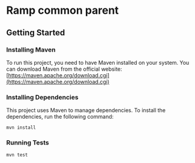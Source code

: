 # Ramp common parent

## Getting Started

### Installing Maven

To run this project, you need to have Maven installed on your system. You can download Maven from the official website: [https://maven.apache.org/download.cgi](https://maven.apache.org/download.cgi)

### Installing Dependencies

This project uses Maven to manage dependencies. To install the dependencies, run the following command:

```mvn install```

### Running Tests

```mvn test```
